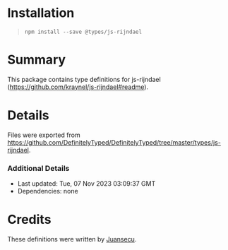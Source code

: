 # Installation
> `npm install --save @types/js-rijndael`

# Summary
This package contains type definitions for js-rijndael (https://github.com/kraynel/js-rijndael#readme).

# Details
Files were exported from https://github.com/DefinitelyTyped/DefinitelyTyped/tree/master/types/js-rijndael.

### Additional Details
 * Last updated: Tue, 07 Nov 2023 03:09:37 GMT
 * Dependencies: none

# Credits
These definitions were written by [Juansecu](https://github.com/Juansecu).
